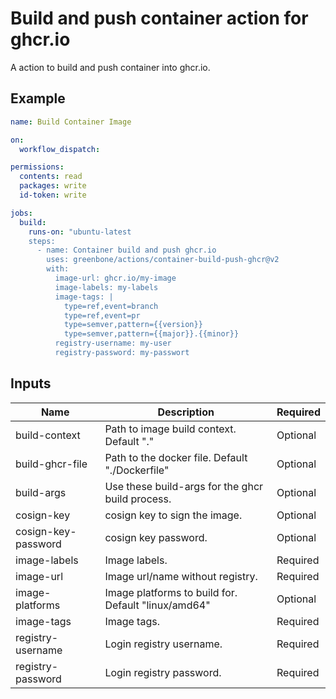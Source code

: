 # Build and push container action for ghcr.io

A action to build and push container into ghcr.io.

## Example

```yml 
name: Build Container Image

on:
  workflow_dispatch:

permissions:
  contents: read
  packages: write
  id-token: write

jobs:
  build:
    runs-on: "ubuntu-latest
    steps:
      - name: Container build and push ghcr.io
        uses: greenbone/actions/container-build-push-ghcr@v2
        with:
          image-url: ghcr.io/my-image
          image-labels: my-labels
          image-tags: |
            type=ref,event=branch
            type=ref,event=pr
            type=semver,pattern={{version}}
            type=semver,pattern={{major}}.{{minor}}
          registry-username: my-user
          registry-password: my-passwort
```

## Inputs

| Name                | Description                                         | Required |
|---------------------|-----------------------------------------------------|----------|
| build-context       | Path to image build context. Default "."            | Optional |
| build-ghcr-file     | Path to the docker file. Default "./Dockerfile"     | Optional |
| build-args          | Use these build-args for the ghcr build process.    | Optional |
| cosign-key          | cosign key to sign the image.                       | Optional |
| cosign-key-password | cosign key password.                                | Optional |
| image-labels        | Image labels.                                       | Required |
| image-url           | Image url/name without registry.                    | Required |
| image-platforms     | Image platforms to build for. Default "linux/amd64" | Optional |
| image-tags          | Image tags.                                         | Required |
| registry-username   | Login registry username.                            | Required |
| registry-password   | Login registry password.                            | Required |
